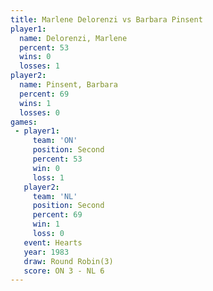 ```yaml
---
title: Marlene Delorenzi vs Barbara Pinsent
player1:                  
  name: Delorenzi, Marlene
  percent: 53             
  wins: 0                 
  losses: 1               
player2:                  
  name: Pinsent, Barbara  
  percent: 69             
  wins: 1                 
  losses: 0               
games:
 - player1:          
     team: 'ON'      
     position: Second
     percent: 53     
     win: 0          
     loss: 1         
   player2:          
     team: 'NL'      
     position: Second
     percent: 69     
     win: 1          
     loss: 0         
   event: Hearts       
   year: 1983          
   draw: Round Robin(3)
   score: ON 3 - NL 6  
---
```

